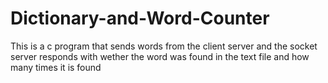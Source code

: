 # Dictionary-and-Word-Counter
This is a c program that sends words from the client server and the socket server responds with wether the word was found in the text file and how many times it is found
